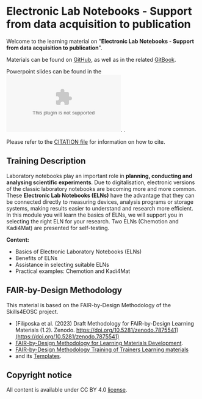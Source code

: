 # Electronic Lab Notebooks - Support from data acquisition to publication

Welcome to the learning material on "**Electronic Lab Notebooks - Support from data acquisition to publication**".

Materials can be found on [GitHub](https://github.com/KIT-Training-Electronic-Lab-Notebooks/Electronic-Lab-Notebooks-Basics), as well as in the related [GitBook](https://kit-training-electronic-lab-notebooks.github.io/Electronic-Lab-Notebooks-Basics/latest/).

Powerpoint slides can be found in the ![attachments of this material](resources/attachments/Electronic-Lab-Notebooks_english_upload_GitBook.pptx).
.

Please refer to the [CITATION file](CITATION.cff) for information on how to cite.

## Training Description

Laboratory notebooks play an important role in **planning, conducting and analysing scientific experiments**. Due to digitalisation, electronic versions of the classic laboratory notebooks are becoming more and more common. These **Electronic Lab Notebooks (ELNs)** have the advantage that they can be connected directly to measuring devices, analysis programs or storage systems, making results easier to understand and research more efficient. In this module you will learn the basics of ELNs, we will support you in selecting the right ELN for your research. Two ELNs (Chemotion and Kadi4Mat) are presented for self-testing.

**Content:**

- Basics of Electronic Laboratory Notebooks (ELNs)
- Benefits of ELNs
- Assistance in selecting suitable ELNs
- Practical examples: Chemotion and Kadi4Mat

## FAIR-by-Design Methodology

This material is based on the FAIR-by-Design Methodology of the Skills4EOSC project.

- [Filiposka et al. (2023) Draft Methodology for FAIR-by-Design Learning Materials (1.2). Zenodo. https://doi.org/10.5281/zenodo.7875541](https://doi.org/10.5281/zenodo.7875541)
- [FAIR-by-Design Methodology for Learning Materials Development](https://fair-by-design-methodology.github.io/FAIR-by-Design_Book/).
- [FAIR-by-Design Methodology Training of Trainers Learning materials](https://fair-by-design-methodology.github.io/FAIR-by-Design_ToT/latest/)
- and its [Templates](https://github.com/FAIR-by-Design-Methodology/templates).

## Copyright notice

All content is available under CC BY 4.0 [license](./LICENSE).


